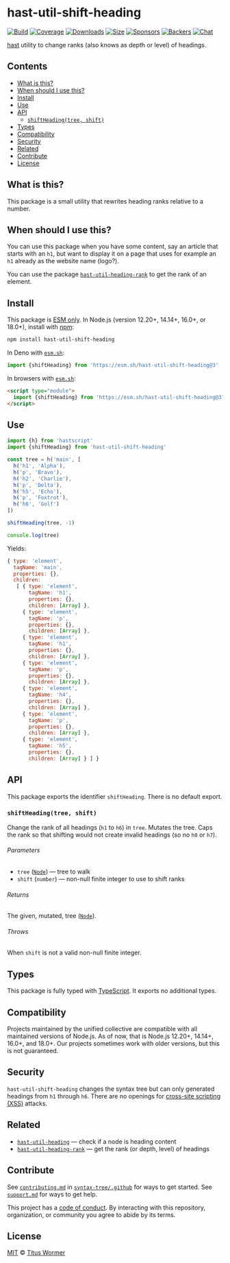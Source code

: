 # hast-util-shift-heading

[![Build][build-badge]][build]
[![Coverage][coverage-badge]][coverage]
[![Downloads][downloads-badge]][downloads]
[![Size][size-badge]][size]
[![Sponsors][sponsors-badge]][collective]
[![Backers][backers-badge]][collective]
[![Chat][chat-badge]][chat]

[hast][] utility to change ranks (also knows as depth or level) of headings.

## Contents

*   [What is this?](#what-is-this)
*   [When should I use this?](#when-should-i-use-this)
*   [Install](#install)
*   [Use](#use)
*   [API](#api)
    *   [`shiftHeading(tree, shift)`](#shiftheadingtree-shift)
*   [Types](#types)
*   [Compatibility](#compatibility)
*   [Security](#security)
*   [Related](#related)
*   [Contribute](#contribute)
*   [License](#license)

## What is this?

This package is a small utility that rewrites heading ranks relative to a
number.

## When should I use this?

You can use this package when you have some content, say an article that starts
with an `h1`, but want to display it on a page that uses for example an `h1`
already as the website name (logo?).

You can use the package [`hast-util-heading-rank`][hast-util-heading-rank]
to get the rank of an element.

## Install

This package is [ESM only][esm].
In Node.js (version 12.20+, 14.14+, 16.0+, or 18.0+), install with [npm][]:

```sh
npm install hast-util-shift-heading
```

In Deno with [`esm.sh`][esmsh]:

```js
import {shiftHeading} from 'https://esm.sh/hast-util-shift-heading@3'
```

In browsers with [`esm.sh`][esmsh]:

```html
<script type="module">
  import {shiftHeading} from 'https://esm.sh/hast-util-shift-heading@3?bundle'
</script>
```

## Use

```js
import {h} from 'hastscript'
import {shiftHeading} from 'hast-util-shift-heading'

const tree = h('main', [
  h('h1', 'Alpha'),
  h('p', 'Bravo'),
  h('h2', 'Charlie'),
  h('p', 'Delta'),
  h('h5', 'Echo'),
  h('p', 'Foxtrot'),
  h('h6', 'Golf')
])

shiftHeading(tree, -1)

console.log(tree)
```

Yields:

```js
{ type: 'element',
  tagName: 'main',
  properties: {},
  children:
   [ { type: 'element',
       tagName: 'h1',
       properties: {},
       children: [Array] },
     { type: 'element',
       tagName: 'p',
       properties: {},
       children: [Array] },
     { type: 'element',
       tagName: 'h1',
       properties: {},
       children: [Array] },
     { type: 'element',
       tagName: 'p',
       properties: {},
       children: [Array] },
     { type: 'element',
       tagName: 'h4',
       properties: {},
       children: [Array] },
     { type: 'element',
       tagName: 'p',
       properties: {},
       children: [Array] },
     { type: 'element',
       tagName: 'h5',
       properties: {},
       children: [Array] } ] }
```

## API

This package exports the identifier `shiftHeading`.
There is no default export.

### `shiftHeading(tree, shift)`

Change the rank of all headings (`h1` to `h6`) in `tree`.
Mutates the tree.
Caps the rank so that shifting would not create invalid headings (so no `h0` or
`h7`).

###### Parameters

*   `tree` ([`Node`][node]) — tree to walk
*   `shift` (`number`) — non-null finite integer to use to shift ranks

###### Returns

The given, mutated, tree ([`Node`][node]).

###### Throws

When `shift` is not a valid non-null finite integer.

## Types

This package is fully typed with [TypeScript][].
It exports no additional types.

## Compatibility

Projects maintained by the unified collective are compatible with all maintained
versions of Node.js.
As of now, that is Node.js 12.20+, 14.14+, 16.0+, and 18.0+.
Our projects sometimes work with older versions, but this is not guaranteed.

## Security

`hast-util-shift-heading` changes the syntax tree but can only generated
headings from `h1` through `h6`.
There are no openings for [cross-site scripting (XSS)][xss] attacks.

## Related

*   [`hast-util-heading`](https://github.com/syntax-tree/hast-util-heading)
    — check if a node is heading content
*   [`hast-util-heading-rank`](https://github.com/syntax-tree/hast-util-heading-rank)
    — get the rank (or depth, level) of headings

## Contribute

See [`contributing.md`][contributing] in [`syntax-tree/.github`][health] for
ways to get started.
See [`support.md`][support] for ways to get help.

This project has a [code of conduct][coc].
By interacting with this repository, organization, or community you agree to
abide by its terms.

## License

[MIT][license] © [Titus Wormer][author]

<!-- Definition -->

[build-badge]: https://github.com/syntax-tree/hast-util-shift-heading/workflows/main/badge.svg

[build]: https://github.com/syntax-tree/hast-util-shift-heading/actions

[coverage-badge]: https://img.shields.io/codecov/c/github/syntax-tree/hast-util-shift-heading.svg

[coverage]: https://codecov.io/github/syntax-tree/hast-util-shift-heading

[downloads-badge]: https://img.shields.io/npm/dm/hast-util-shift-heading.svg

[downloads]: https://www.npmjs.com/package/hast-util-shift-heading

[size-badge]: https://img.shields.io/bundlephobia/minzip/hast-util-shift-heading.svg

[size]: https://bundlephobia.com/result?p=hast-util-shift-heading

[sponsors-badge]: https://opencollective.com/unified/sponsors/badge.svg

[backers-badge]: https://opencollective.com/unified/backers/badge.svg

[collective]: https://opencollective.com/unified

[chat-badge]: https://img.shields.io/badge/chat-discussions-success.svg

[chat]: https://github.com/syntax-tree/unist/discussions

[npm]: https://docs.npmjs.com/cli/install

[esm]: https://gist.github.com/sindresorhus/a39789f98801d908bbc7ff3ecc99d99c

[esmsh]: https://esm.sh

[typescript]: https://www.typescriptlang.org

[license]: license

[author]: https://wooorm.com

[health]: https://github.com/syntax-tree/.github

[contributing]: https://github.com/syntax-tree/.github/blob/main/contributing.md

[support]: https://github.com/syntax-tree/.github/blob/main/support.md

[coc]: https://github.com/syntax-tree/.github/blob/main/code-of-conduct.md

[hast]: https://github.com/syntax-tree/hast

[node]: https://github.com/syntax-tree/hast#nodes

[hast-util-heading-rank]: https://github.com/syntax-tree/hast-util-heading-rank

[xss]: https://en.wikipedia.org/wiki/Cross-site_scripting
